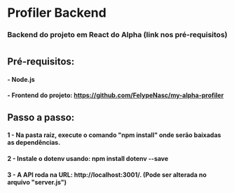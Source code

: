 # Profiler Backend

### Backend do projeto em React do Alpha (link nos pré-requisitos)

#

## Pré-requisitos:

#### - Node.js
#### - Frontend do projeto: https://github.com/FelypeNasc/my-alpha-profiler

## Passo a passo:

#### 1 - Na pasta raiz, execute o comando "npm install" onde serão baixadas as dependências.

#### 2 - Instale o dotenv usando: npm install dotenv --save

#### 3 - A API roda na URL: http://localhost:3001/. (Pode ser alterada no arquivo "server.js")
